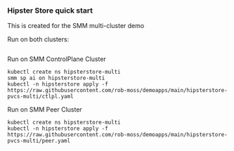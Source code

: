 ### Hipster Store quick start

This is created for the SMM multi-cluster demo

Run on both clusters:

```
```

Run on SMM ControlPlane Cluster
```
kubectl create ns hipsterstore-multi
smm sp ai on hipsterstore-multi
kubectl -n hipsterstore apply -f https://raw.githubusercontent.com/rob-moss/demoapps/main/hipsterstore-pvcs-multi/ctlpl.yaml
```

Run on SMM Peer Cluster
```
kubectl create ns hipsterstore-multi
kubectl -n hipsterstore apply -f https://raw.githubusercontent.com/rob-moss/demoapps/main/hipsterstore-pvcs-multi/peer.yaml
```
